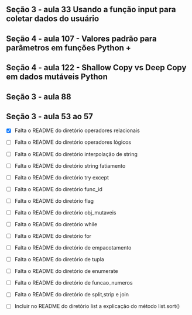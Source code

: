## Seção 3 - aula 33 Usando a função input para coletar dados do usuário


## Seção 4 - aula 107 - Valores padrão para parâmetros em funções Python + 
## Seção 4 - aula 122 - Shallow Copy vs Deep Copy em dados mutáveis Python

## Seção 3 - aula 88
## Seção 3 - aula 53 ao 57

- [x] Falta o README do diretório operadores relacionais
- [ ] Falta o README do diretório operadores lógicos
- [ ] Falta o README do diretório interpolação de string
- [ ] Falta o README do diretório string fatiamento
- [ ] Falta o README do diretório try except
- [ ] Falta o README do diretório func_id
- [ ] Falta o README do diretório flag
- [ ] Falta o README do diretório obj_mutaveis
- [ ] Falta o README do diretório while
- [ ] Falta o README do diretório for
- [ ] Falta o README do diretório de empacotamento
- [ ] Falta o README do diretório de tupla
- [ ] Falta o README do diretório de enumerate
- [ ] Falta o README do diretório de funcao_numeros
- [ ] Falta o README do diretório de split,strip e join
- [ ] Incluir no README do diretório list a explicação do método list.sort()













